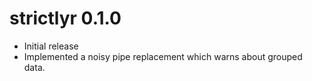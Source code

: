 # strictlyr 0.1.0

* Initial release
* Implemented a noisy pipe replacement which warns about grouped data.
